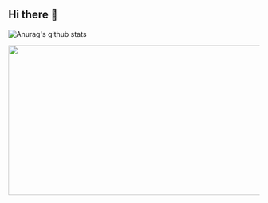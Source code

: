 ## Hi there 👋


<!--
**cacaocoffee/cacaocoffee** is a ✨ _special_ ✨ repository because its `README.md` (this file) appears on your GitHub profile.
![Top Langs](https://github-readme-stats.vercel.app/api/top-langs/?username=cacaocoffee&layout=compact&theme=tokyonight)
Here are some ideas to get you started:

- 🔭 I’m currently working on ...
- 🌱 I’m currently learning ...
- 👯 I’m looking to collaborate on ...
- 🤔 I’m looking for help with ...
- 💬 Ask me about ...
- 📫 How to reach me: ...
- 😄 Pronouns: ...
- ⚡ Fun fact: ...
-->


![Anurag's github stats](https://github-readme-stats.vercel.app/api?username=cacaocoffee&show_icons=true&theme=tokyonight)  

<a href="https://github.com/devxb/gitanimals">
<img
  src="https://render.gitanimals.org/farms/cacaocoffee"
  width="600"
  height="300"
/>
</a>
